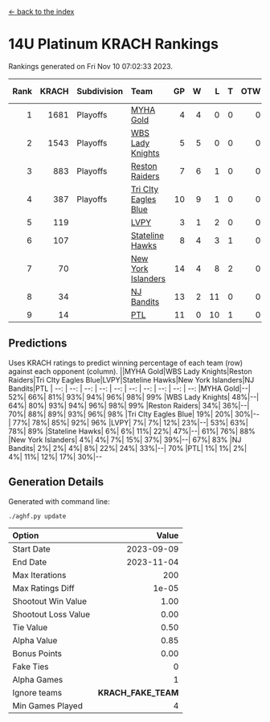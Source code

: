 [<- back to the index](readme.md)
# 14U Platinum KRACH Rankings
Rankings generated on Fri Nov 10 07:02:33 2023.

Rank|KRACH|Subdivision|Team|GP|W|L|T|OTW|OTL|SoS|Exp Wins|Win Diff
---:|---:|:---|:---|---:|---:|---:|---:|---:|---:|---:|---:|---:
1|1681|Playoffs|[MYHA Gold](https://gamesheetstats.com/seasons/3663/teams/140824/schedule)|4|4|0|0|0|0|53|4.9|0.0
2|1543|Playoffs|[WBS Lady Knights](https://gamesheetstats.com/seasons/3663/teams/140825/schedule)|5|5|0|0|0|0|40|5.8|-0.0
3|883|Playoffs|[Reston Raiders](https://gamesheetstats.com/seasons/3663/teams/140829/schedule)|7|6|1|0|0|0|678|6.8|-0.0
4|387|Playoffs|[Tri CIty Eagles Blue](https://gamesheetstats.com/seasons/3663/teams/140831/schedule)|10|9|1|0|0|0|48|9.9|0.0
5|119||[LVPY](https://gamesheetstats.com/seasons/3663/teams/140820/schedule)|3|1|2|0|0|0|339|1.9|0.0
6|107||[Stateline Hawks](https://gamesheetstats.com/seasons/3663/teams/140830/schedule)|8|4|3|1|0|0|264|5.4|0.0
7|70||[New York Islanders](https://gamesheetstats.com/seasons/3663/teams/140832/schedule)|14|4|8|2|0|0|465|5.9|0.0
8|34||[NJ Bandits](https://gamesheetstats.com/seasons/3663/teams/140828/schedule)|13|2|11|0|0|0|634|2.9|0.0
9|14||[PTL](https://gamesheetstats.com/seasons/3663/teams/140827/schedule)|11|0|10|1|0|0|471|1.4|0.0

## Predictions
Uses KRACH ratings to predict winning percentage of each team (row) against each opponent (column).
||MYHA Gold|WBS Lady Knights|Reston Raiders|Tri CIty Eagles Blue|LVPY|Stateline Hawks|New York Islanders|NJ Bandits|PTL
| --: | --: | --: | --: | --: | --: | --: | --: | --: | --: 
|MYHA Gold|--| 52%| 66%| 81%| 93%| 94%| 96%| 98%| 99%
|WBS Lady Knights| 48%|--| 64%| 80%| 93%| 94%| 96%| 98%| 99%
|Reston Raiders| 34%| 36%|--| 70%| 88%| 89%| 93%| 96%| 98%
|Tri CIty Eagles Blue| 19%| 20%| 30%|--| 77%| 78%| 85%| 92%| 96%
|LVPY|  7%|  7%| 12%| 23%|--| 53%| 63%| 78%| 89%
|Stateline Hawks|  6%|  6%| 11%| 22%| 47%|--| 61%| 76%| 88%
|New York Islanders|  4%|  4%|  7%| 15%| 37%| 39%|--| 67%| 83%
|NJ Bandits|  2%|  2%|  4%|  8%| 22%| 24%| 33%|--| 70%
|PTL|  1%|  1%|  2%|  4%| 11%| 12%| 17%| 30%|--

## Generation Details

Generated with command line:
```
./aghf.py update
```

| Option | Value |
| :----- | ----: |
| Start Date | 2023-09-09 |
| End Date | 2023-11-04 |
| Max Iterations | 200 |
| Max Ratings Diff | 1e-05 |
| Shootout Win Value | 1.00 |
| Shootout Loss Value | 0.00 |
| Tie Value | 0.50 |
| Alpha Value | 0.85 |
| Bonus Points | 0.00 |
| Fake Ties | 0 |
| Alpha Games | 1 |
| Ignore teams | __KRACH_FAKE_TEAM__ |
| Min Games Played | 4 |

